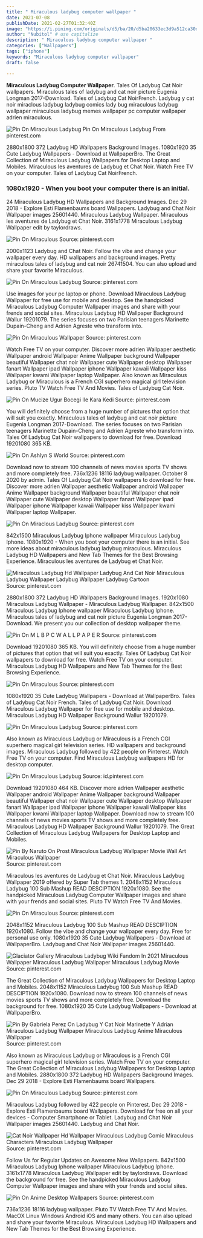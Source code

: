 ```yaml
---
title: " Miraculous ladybug computer wallpaper "
date: 2021-07-08
publishDate: 2021-02-27T01:32:40Z
image: "https://i.pinimg.com/originals/d5/ba/20/d5ba20633ec3d9a512ca30da7fd258e7.jpg"
author: "Nubitol" # use capitalize
description: " Miraculous ladybug computer wallpaper "
categories: ["Wallpapers"]
tags: ["iphone"]
keywords: "Miraculous ladybug computer wallpaper"
draft: false

---
```



**Miraculous Ladybug Computer Wallpaper**. Tales Of Ladybug Cat Noir wallpapers. Miraculous tales of ladybug and cat noir picture Eugenia Longman 2017-Download. Tales of Ladybug Cat NoirFrench. Ladybug y cat noir miraclous ladybug ladybug comics lady bug miraculous ladybug wallpaper miraculous ladybug memes wallpaper pc computer wallpaper adrien miraculous.

![Pin On Miraculous Ladybug](https://i.pinimg.com/originals/28/85/71/288571cf108d979c88d309ad6f76a517.jpg "Pin On Miraculous Ladybug")
Pin On Miraculous Ladybug From pinterest.com


2880x1800 372 Ladybug HD Wallpapers Background Images. 1080x1920 35 Cute Ladybug Wallpapers - Download at WallpaperBro. The Great Collection of Miraculous Ladybug Wallpapers for Desktop Laptop and Mobiles. Miraculous les aventures de Ladybug et Chat Noir. Watch Free TV on your computer. Tales of Ladybug Cat NoirFrench.

### 1080x1920 - When you boot your computer there is an initial.

24 Miraculous Ladybug HD Wallpapers and Background Images. Dec 29 2018 - Explore Esti Flamenbaums board Wallpapers. Ladybug and Chat Noir Wallpaper images 25601440. Miraculous Ladybug Wallpaper. Miraculous les aventures de Ladybug et Chat Noir. 3161x1778 Miraculous Ladybug Wallpaper edit by taylordraws.


![Pin On Miraculous](https://i.pinimg.com/originals/bc/8e/12/bc8e122328d8752bba8b58caca1fb48b.jpg "Pin On Miraculous")
Source: pinterest.com

2000x1123 Ladybug and Chat Noir. Follow the vibe and change your wallpaper every day. HD wallpapers and background images. Pretty miraculous tales of ladybug and cat noir 26741504. You can also upload and share your favorite Miraculous.

![Pin On Miraculous Ladybug](https://i.pinimg.com/originals/2c/e6/20/2ce620ee33d2c059bafa801d221af683.jpg "Pin On Miraculous Ladybug")
Source: pinterest.com

Use images for your pc laptop or phone. Download Miraculous Ladybug Wallpaper for free use for mobile and desktop. See the handpicked Miraculous Ladybug Computer Wallpaper images and share with your frends and social sites. Miraculous Ladybug HD Wallpaper Background Wallur 19201079. The series focuses on two Parisian teenagers Marinette Dupain-Cheng and Adrien Agreste who transform into.

![Pin On Miraculous Wallpaper](https://i.pinimg.com/736x/98/6a/b9/986ab90cf5cbfcd0a4cf531b5deb4ad5.jpg "Pin On Miraculous Wallpaper")
Source: pinterest.com

Watch Free TV on your computer. Discover more adrien Wallpaper aesthetic Wallpaper android Wallpaper Anime Wallpaper background Wallpaper beautiful Wallpaper chat noir Wallpaper cute Wallpaper desktop Wallpaper fanart Wallpaper ipad Wallpaper iphone Wallpaper kawaii Wallpaper kiss Wallpaper kwami Wallpaper laptop Wallpaper. Also known as Miraculous Ladybug or Miraculous is a French CGI superhero magical girl television series. Pluto TV Watch Free TV And Movies. Tales of Ladybug Cat Noir.

![Pin On Mucize Ugur Bocegi Ile Kara Kedi](https://i.pinimg.com/564x/ce/16/28/ce16285c6895782a79f99b5d67e25c17.jpg "Pin On Mucize Ugur Bocegi Ile Kara Kedi")
Source: pinterest.com

You will definitely choose from a huge number of pictures that option that will suit you exactly. Miraculous tales of ladybug and cat noir picture Eugenia Longman 2017-Download. The series focuses on two Parisian teenagers Marinette Dupain-Cheng and Adrien Agreste who transform into. Tales Of Ladybug Cat Noir wallpapers to download for free. Download 19201080 365 KB.

![Pin On Ashlyn S World](https://i.pinimg.com/originals/04/a4/80/04a4809ce3bfb7d079830621af33e36a.png "Pin On Ashlyn S World")
Source: pinterest.com

Download now to stream 100 channels of news movies sports TV shows and more completely free. 736x1236 18116 ladybug wallpaper. October 8 2020 by admin. Tales Of Ladybug Cat Noir wallpapers to download for free. Discover more adrien Wallpaper aesthetic Wallpaper android Wallpaper Anime Wallpaper background Wallpaper beautiful Wallpaper chat noir Wallpaper cute Wallpaper desktop Wallpaper fanart Wallpaper ipad Wallpaper iphone Wallpaper kawaii Wallpaper kiss Wallpaper kwami Wallpaper laptop Wallpaper.

![Pin On Miraclous Ladybug](https://i.pinimg.com/originals/38/71/4f/38714fd057d272806b2f0393b9487bde.jpg "Pin On Miraclous Ladybug")
Source: pinterest.com

842x1500 Miraculous Ladybug Iphone wallpaper Miraculous Ladybug Iphone. 1080x1920 - When you boot your computer there is an initial. See more ideas about miraculous ladybug ladybug miraculous. Miraculous Ladybug HD Wallpapers and New Tab Themes for the Best Browsing Experience. Miraculous les aventures de Ladybug et Chat Noir.

![Miraculous Ladybug Hd Wallpaper Ladybug And Cat Noir Miraculous Ladybug Wallpaper Ladybug Wallpaper Ladybug Cartoon](https://i.pinimg.com/originals/8b/bc/78/8bbc78d696be465ac117856f21052805.jpg "Miraculous Ladybug Hd Wallpaper Ladybug And Cat Noir Miraculous Ladybug Wallpaper Ladybug Wallpaper Ladybug Cartoon")
Source: pinterest.com

2880x1800 372 Ladybug HD Wallpapers Background Images. 1920x1080 Miraculous Ladybug Wallpaper - Miraculous Ladybug Wallpaper. 842x1500 Miraculous Ladybug Iphone wallpaper Miraculous Ladybug Iphone. Miraculous tales of ladybug and cat noir picture Eugenia Longman 2017-Download. We present you our collection of desktop wallpaper theme.

![Pin On M L B P C W A L L P A P E R](https://i.pinimg.com/originals/8e/40/39/8e40394d3735f9d57e16abdd7da3e08b.jpg "Pin On M L B P C W A L L P A P E R")
Source: pinterest.com

Download 19201080 365 KB. You will definitely choose from a huge number of pictures that option that will suit you exactly. Tales Of Ladybug Cat Noir wallpapers to download for free. Watch Free TV on your computer. Miraculous Ladybug HD Wallpapers and New Tab Themes for the Best Browsing Experience.

![Pin On Miraculous](https://i.pinimg.com/originals/76/06/b0/7606b0bf39be2abb7451153740c9d661.jpg "Pin On Miraculous")
Source: pinterest.com

1080x1920 35 Cute Ladybug Wallpapers - Download at WallpaperBro. Tales of Ladybug Cat Noir French. Tales of Ladybug Cat Noir. Download Miraculous Ladybug Wallpaper for free use for mobile and desktop. Miraculous Ladybug HD Wallpaper Background Wallur 19201079.

![Pin On Miraculous Ladybug](https://i.pinimg.com/originals/15/78/12/157812026d90154af3076467f987dd29.jpg "Pin On Miraculous Ladybug")
Source: pinterest.com

Also known as Miraculous Ladybug or Miraculous is a French CGI superhero magical girl television series. HD wallpapers and background images. Miraculous Ladybug followed by 422 people on Pinterest. Watch Free TV on your computer. Find Miraculous Ladybug wallpapers HD for desktop computer.

![Pin On Miraculous Ladybug](https://i.pinimg.com/originals/a7/7a/7a/a77a7a4d76f3958b9723eccf1410a898.jpg "Pin On Miraculous Ladybug")
Source: id.pinterest.com

Download 19201080 464 KB. Discover more adrien Wallpaper aesthetic Wallpaper android Wallpaper Anime Wallpaper background Wallpaper beautiful Wallpaper chat noir Wallpaper cute Wallpaper desktop Wallpaper fanart Wallpaper ipad Wallpaper iphone Wallpaper kawaii Wallpaper kiss Wallpaper kwami Wallpaper laptop Wallpaper. Download now to stream 100 channels of news movies sports TV shows and more completely free. Miraculous Ladybug HD Wallpaper Background Wallur 19201079. The Great Collection of Miraculous Ladybug Wallpapers for Desktop Laptop and Mobiles.

![Pin By Naruto On Prost Miraculous Ladybug Wallpaper Movie Wall Art Miraculous Wallpaper](https://i.pinimg.com/originals/bc/02/0c/bc020cb9193597615a5b13d24b31f6c3.png "Pin By Naruto On Prost Miraculous Ladybug Wallpaper Movie Wall Art Miraculous Wallpaper")
Source: pinterest.com

Miraculous les aventures de Ladybug et Chat Noir. Miraculous Ladybug Wallpaper 2019 offered by Super Tab themes 1. 2048x1152 Miraculous Ladybug 100 Sub Mashup READ DESCIPTION 1920x1080. See the handpicked Miraculous Ladybug Computer Wallpaper images and share with your frends and social sites. Pluto TV Watch Free TV And Movies.

![Pin On Miraculous](https://i.pinimg.com/originals/79/af/37/79af37476fdf56d954a91452774be7a6.png "Pin On Miraculous")
Source: pinterest.com

2048x1152 Miraculous Ladybug 100 Sub Mashup READ DESCIPTION 1920x1080. Follow the vibe and change your wallpaper every day. Free for personal use only. 1080x1920 35 Cute Ladybug Wallpapers - Download at WallpaperBro. Ladybug and Chat Noir Wallpaper images 25601440.

![Glaciator Gallery Miraculous Ladybug Wiki Fandom In 2021 Miraculous Wallpaper Miraculous Ladybug Wallpaper Miraculous Ladybug Movie](https://i.pinimg.com/originals/a1/54/70/a1547030bf847c27ba7d3da8cd926d8c.png "Glaciator Gallery Miraculous Ladybug Wiki Fandom In 2021 Miraculous Wallpaper Miraculous Ladybug Wallpaper Miraculous Ladybug Movie")
Source: pinterest.com

The Great Collection of Miraculous Ladybug Wallpapers for Desktop Laptop and Mobiles. 2048x1152 Miraculous Ladybug 100 Sub Mashup READ DESCIPTION 1920x1080. Download now to stream 100 channels of news movies sports TV shows and more completely free. Download the background for free. 1080x1920 35 Cute Ladybug Wallpapers - Download at WallpaperBro.

![Pin By Gabriela Perez On Ladybug Y Cat Noir Marinette Y Adrian Miraculous Ladybug Wallpaper Miraculous Ladybug Anime Miraculous Wallpaper](https://i.pinimg.com/originals/a4/e5/18/a4e518447ba40018d307eaeb7089044d.jpg "Pin By Gabriela Perez On Ladybug Y Cat Noir Marinette Y Adrian Miraculous Ladybug Wallpaper Miraculous Ladybug Anime Miraculous Wallpaper")
Source: pinterest.com

Also known as Miraculous Ladybug or Miraculous is a French CGI superhero magical girl television series. Watch Free TV on your computer. The Great Collection of Miraculous Ladybug Wallpapers for Desktop Laptop and Mobiles. 2880x1800 372 Ladybug HD Wallpapers Background Images. Dec 29 2018 - Explore Esti Flamenbaums board Wallpapers.

![Pin On Miraculous Ladybug](https://i.pinimg.com/originals/f7/36/b3/f736b33b86e0355b7ba0f4ebe2752730.png "Pin On Miraculous Ladybug")
Source: pinterest.com

Miraculous Ladybug followed by 422 people on Pinterest. Dec 29 2018 - Explore Esti Flamenbaums board Wallpapers. Download for free on all your devices - Computer Smartphone or Tablet. Ladybug and Chat Noir Wallpaper images 25601440. Ladybug and Chat Noir.

![Cat Noir Wallpaper Hd Wallpaper Miraculous Ladybug Comic Miraculous Characters Miraculous Ladybug Wallpaper](https://i.pinimg.com/736x/44/cb/da/44cbda9c5ed6599a9818b6bca5e9cbb8.jpg "Cat Noir Wallpaper Hd Wallpaper Miraculous Ladybug Comic Miraculous Characters Miraculous Ladybug Wallpaper")
Source: pinterest.com

Follow Us for Regular Updates on Awesome New Wallpapers. 842x1500 Miraculous Ladybug Iphone wallpaper Miraculous Ladybug Iphone. 3161x1778 Miraculous Ladybug Wallpaper edit by taylordraws. Download the background for free. See the handpicked Miraculous Ladybug Computer Wallpaper images and share with your frends and social sites.

![Pin On Anime Desktop Wallpapers](https://i.pinimg.com/originals/d5/ba/20/d5ba20633ec3d9a512ca30da7fd258e7.jpg "Pin On Anime Desktop Wallpapers")
Source: pinterest.com

736x1236 18116 ladybug wallpaper. Pluto TV Watch Free TV And Movies. MacOX Linux Windows Android iOS and many others. You can also upload and share your favorite Miraculous. Miraculous Ladybug HD Wallpapers and New Tab Themes for the Best Browsing Experience.

